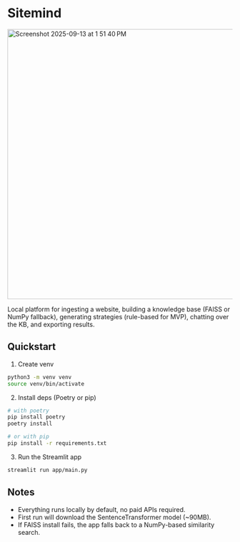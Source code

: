 # Sitemind

<img width="1023" height="605" alt="Screenshot 2025-09-13 at 1 51 40 PM" src="https://github.com/user-attachments/assets/7dd78ae9-1a61-424e-a9d6-d5827ecb8303" />


Local platform for ingesting a website, building a knowledge base (FAISS or NumPy fallback), generating strategies (rule-based for MVP), chatting over the KB, and exporting results.

## Quickstart

1. Create venv

```bash
python3 -m venv venv
source venv/bin/activate
```

2. Install deps (Poetry or pip)

```bash
# with poetry
pip install poetry
poetry install

# or with pip
pip install -r requirements.txt
```

3. Run the Streamlit app


```bash
streamlit run app/main.py
```

## Notes
- Everything runs locally by default, no paid APIs required.
- First run will download the SentenceTransformer model (~90MB).
- If FAISS install fails, the app falls back to a NumPy-based similarity search.
